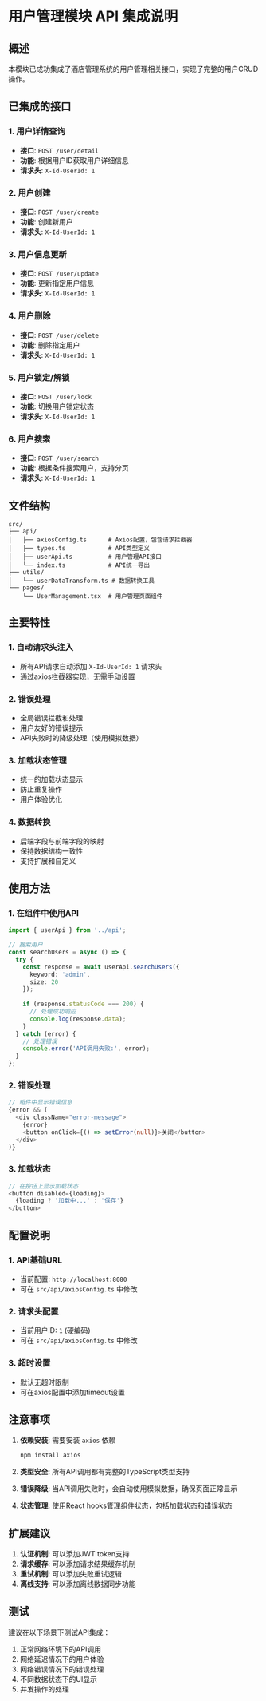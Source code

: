 # 用户管理模块 API 集成说明

## 概述

本模块已成功集成了酒店管理系统的用户管理相关接口，实现了完整的用户CRUD操作。

## 已集成的接口

### 1. 用户详情查询
- **接口**: `POST /user/detail`
- **功能**: 根据用户ID获取用户详细信息
- **请求头**: `X-Id-UserId: 1`

### 2. 用户创建
- **接口**: `POST /user/create`
- **功能**: 创建新用户
- **请求头**: `X-Id-UserId: 1`

### 3. 用户信息更新
- **接口**: `POST /user/update`
- **功能**: 更新指定用户信息
- **请求头**: `X-Id-UserId: 1`

### 4. 用户删除
- **接口**: `POST /user/delete`
- **功能**: 删除指定用户
- **请求头**: `X-Id-UserId: 1`

### 5. 用户锁定/解锁
- **接口**: `POST /user/lock`
- **功能**: 切换用户锁定状态
- **请求头**: `X-Id-UserId: 1`

### 6. 用户搜索
- **接口**: `POST /user/search`
- **功能**: 根据条件搜索用户，支持分页
- **请求头**: `X-Id-UserId: 1`

## 文件结构

```
src/
├── api/
│   ├── axiosConfig.ts      # Axios配置，包含请求拦截器
│   ├── types.ts            # API类型定义
│   ├── userApi.ts          # 用户管理API接口
│   └── index.ts            # API统一导出
├── utils/
│   └── userDataTransform.ts # 数据转换工具
└── pages/
    └── UserManagement.tsx  # 用户管理页面组件
```

## 主要特性

### 1. 自动请求头注入
- 所有API请求自动添加 `X-Id-UserId: 1` 请求头
- 通过axios拦截器实现，无需手动设置

### 2. 错误处理
- 全局错误拦截和处理
- 用户友好的错误提示
- API失败时的降级处理（使用模拟数据）

### 3. 加载状态管理
- 统一的加载状态显示
- 防止重复操作
- 用户体验优化

### 4. 数据转换
- 后端字段与前端字段的映射
- 保持数据结构一致性
- 支持扩展和自定义

## 使用方法

### 1. 在组件中使用API

```typescript
import { userApi } from '../api';

// 搜索用户
const searchUsers = async () => {
  try {
    const response = await userApi.searchUsers({
      keyword: 'admin',
      size: 20
    });
    
    if (response.statusCode === 200) {
      // 处理成功响应
      console.log(response.data);
    }
  } catch (error) {
    // 处理错误
    console.error('API调用失败:', error);
  }
};
```

### 2. 错误处理

```typescript
// 组件中显示错误信息
{error && (
  <div className="error-message">
    {error}
    <button onClick={() => setError(null)}>关闭</button>
  </div>
)}
```

### 3. 加载状态

```typescript
// 在按钮上显示加载状态
<button disabled={loading}>
  {loading ? '加载中...' : '保存'}
</button>
```

## 配置说明

### 1. API基础URL
- 当前配置: `http://localhost:8080`
- 可在 `src/api/axiosConfig.ts` 中修改

### 2. 请求头配置
- 当前用户ID: `1` (硬编码)
- 可在 `src/api/axiosConfig.ts` 中修改

### 3. 超时设置
- 默认无超时限制
- 可在axios配置中添加timeout设置

## 注意事项

1. **依赖安装**: 需要安装 `axios` 依赖
   ```bash
   npm install axios
   ```

2. **类型安全**: 所有API调用都有完整的TypeScript类型支持

3. **错误降级**: 当API调用失败时，会自动使用模拟数据，确保页面正常显示

4. **状态管理**: 使用React hooks管理组件状态，包括加载状态和错误状态

## 扩展建议

1. **认证机制**: 可以添加JWT token支持
2. **请求缓存**: 可以添加请求结果缓存机制
3. **重试机制**: 可以添加失败重试逻辑
4. **离线支持**: 可以添加离线数据同步功能

## 测试

建议在以下场景下测试API集成：

1. 正常网络环境下的API调用
2. 网络延迟情况下的用户体验
3. 网络错误情况下的错误处理
4. 不同数据状态下的UI显示
5. 并发操作的处理
